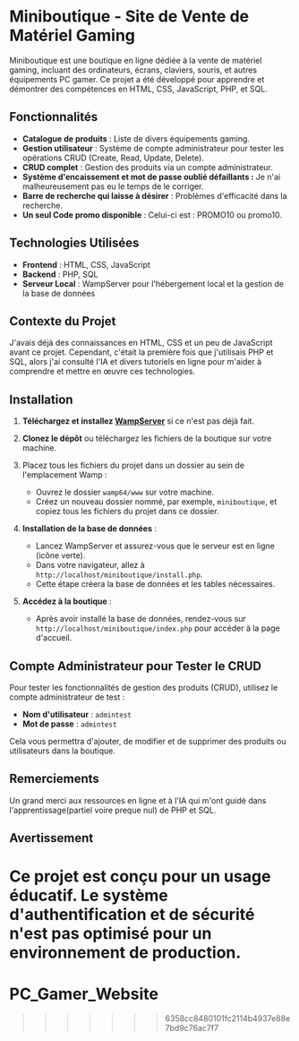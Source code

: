 
# Miniboutique - Site de Vente de Matériel Gaming

Miniboutique est une boutique en ligne dédiée à la vente de matériel gaming, incluant des ordinateurs, écrans, claviers, souris, et autres équipements PC gamer. Ce projet a été développé pour apprendre et démontrer des compétences en HTML, CSS, JavaScript, PHP, et SQL.

## Fonctionnalités

- **Catalogue de produits** : Liste de divers équipements gaming.  
- **Gestion utilisateur** : Système de compte administrateur pour tester les opérations CRUD (Create, Read, Update, Delete).  
- **CRUD complet** : Gestion des produits via un compte administrateur.  
- **Système d'encaissement et mot de passe oublié défaillants :** Je n'ai malheureusement pas eu le temps de le corriger.  
- **Barre de recherche qui laisse à désirer** : Problèmes d'efficacité dans la recherche.  
- **Un seul Code promo disponible** : Celui-ci est : PROMO10 ou promo10. 


## Technologies Utilisées

- **Frontend** : HTML, CSS, JavaScript
- **Backend** : PHP, SQL
- **Serveur Local** : WampServer pour l'hébergement local et la gestion de la base de données

## Contexte du Projet

J'avais déjà des connaissances en HTML, CSS et un peu de JavaScript avant ce projet. Cependant, c'était la première fois que j'utilisais PHP et SQL, alors j'ai consulté l'IA et divers tutoriels en ligne pour m'aider à comprendre et mettre en œuvre ces technologies.

## Installation

1. **Téléchargez et installez [WampServer](https://www.wampserver.com/)** si ce n'est pas déjà fait.

2. **Clonez le dépôt** ou téléchargez les fichiers de la boutique sur votre machine.

3. Placez tous les fichiers du projet dans un dossier au sein de l'emplacement Wamp :
   - Ouvrez le dossier `wamp64/www` sur votre machine.
   - Créez un nouveau dossier nommé, par exemple, `miniboutique`, et copiez tous les fichiers du projet dans ce dossier.

4. **Installation de la base de données** :
   - Lancez WampServer et assurez-vous que le serveur est en ligne (icône verte).
   - Dans votre navigateur, allez à `http://localhost/miniboutique/install.php`.
   - Cette étape créera la base de données et les tables nécessaires.

5. **Accédez à la boutique** :
   - Après avoir installé la base de données, rendez-vous sur `http://localhost/miniboutique/index.php` pour accéder à la page d'accueil.

## Compte Administrateur pour Tester le CRUD

Pour tester les fonctionnalités de gestion des produits (CRUD), utilisez le compte administrateur de test :

- **Nom d'utilisateur** : `admintest`
- **Mot de passe** : `admintest`

Cela vous permettra d'ajouter, de modifier et de supprimer des produits ou utilisateurs dans la boutique.

## Remerciements

Un grand merci aux ressources en ligne et à l'IA qui m'ont guidé dans l'apprentissage(partiel voire preque nul) de PHP et SQL.

## Avertissement

Ce projet est conçu pour un usage éducatif. Le système d'authentification et de sécurité n'est pas optimisé pour un environnement de production.
=======
# PC_Gamer_Website
>>>>>>> 6358cc8480101fc2114b4937e88e7bd9c76ac7f7
